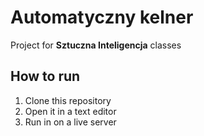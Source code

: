 # Automatyczny kelner

Project for **Sztuczna Inteligencja** classes

## How to run

1. Clone this repository
2. Open it in a text editor
3. Run in on a live server
